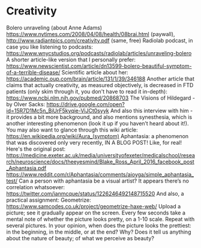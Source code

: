 # Creativity

Bolero unraveling (about Anne Adams)
https://www.nytimes.com/2008/04/08/health/08brai.html (paywall), http://www.radiantpics.com/creativity.pdf (same, free)
Radiolab podcast, in case you like listening to podcasts: https://www.wnycstudios.org/podcasts/radiolab/articles/unraveling-bolero
A shorter article-like version that I personally prefer: https://www.newscientist.com/article/dn13599-bolero-beautiful-symptom-of-a-terrible-disease/
Scientific article about her: https://academic.oup.com/brain/article/131/1/39/346188
Another article that claims that actually creativity, as measured objectively, is decreased in FTD patients (only skim through it, you don't have to read it in-depth): https://www.ncbi.nlm.nih.gov/pubmed/20868703
The Visions of Hildegard - by Olver Sacks: https://drive.google.com/open?id=15R7D1Mc5n_BiUrF5kyqie-ViJCt0syyk
And also this interview with him - it provides a bit more background, and also mentions synesthesia, which is another interesting phenomenon (look it up if you haven’t heard about it!). 
You may also want to glance through this wiki article: https://en.wikipedia.org/wiki/Aura_(symptom)
Aphantasia: a phenomenon that was discovered only very recently, IN A BLOG POST! Like, for real! Here's the original post:
 https://medicine.exeter.ac.uk/media/universityofexeter/medicalschool/research/neuroscience/docs/theeyesmind/Blake_Ross_April_2016_facebook_post_Aphantasia.pdf
https://www.reddit.com/r/Aphantasia/comments/aioyga/simple_aphantasia_test/
Can a person with aphantasia be a visual artist? It appears there’s no correlation whatsoever: https://twitter.com/ianmcque/status/1226246492148715520
And also, a practical assignment:
Geometrize: https://www.samcodes.co.uk/project/geometrize-haxe-web/
Upload a picture; see it gradually appear on the screen. Every few seconds take a mental note of whether the picture looks pretty, on a 1-10 scale. Repeat with several pictures. In your opinion, when does the picture looks the prettiest: in the beginning, in the middle, or at the end? Why? Does it tell us anything about the nature of beauty; of what we perceive as beauty?